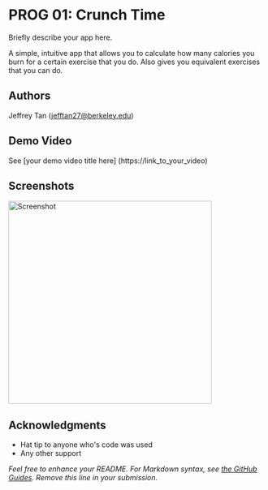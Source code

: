 # PROG 01: Crunch Time

Briefly describe your app here.

A simple, intuitive app that allows you to calculate how many calories you burn for a certain exercise that you do.
Also gives you equivalent exercises that you can do. 

## Authors

Jeffrey Tan ([jefftan27@berkeley.edu](mailto:jefftan27@berkeley.edu))

## Demo Video

See [your demo video title here] (https://link_to_your_video)

## Screenshots

<img src="screenshots/main.png" height="400" alt="Screenshot"/>

## Acknowledgments

* Hat tip to anyone who's code was used
* Any other support

*Feel free to enhance your README. For Markdown syntax, see [the GitHub Guides](https://guides.github.com/features/mastering-markdown/). Remove this line in your submission.*
